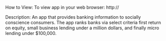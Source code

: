 How to View:
To view app in your web browser: http://

Description:
An app that provides banking information to socially conscience consumers.
The app ranks banks via select criteria first return on equity, small business lending under a million dollars, and finally micro lending under $100,000.
  
